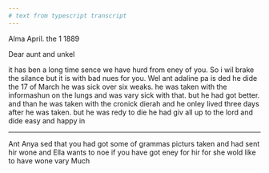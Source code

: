 ```yaml
---
# text from typescript transcript
---
```

Alma April. the 1 1889

Dear aunt and unkel

it has ben a long time sence we have hurd from eney of you. So i wil brake the silance but it is with bad nues for you. Wel ant adaline pa is ded he dide the 17 of March he was sick over six weaks. he was taken with the informashun on the lungs and was vary sick with that. but he had got better. and than he was taken with the cronick dierah and he onley lived three days after he was taken. but he was redy to die he had giv all up to the lord and dide easy and happy in

---

Ant Anya sed that you had got some of grammas picturs taken and had sent hir wone and Ella wants to noe if you have got eney for hir for she wold like to have wone vary Much